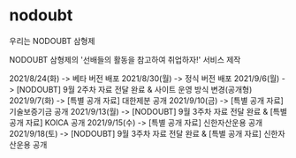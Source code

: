 # nodoubt
우리는 NODOUBT 삼형제

NODOUBT 삼형제의 '선배들의 활동을 참고하여 취업하자!' 서비스 제작

2021/8/24(화) -> 베타 버전 배포
2021/8/30(월) -> 정식 버전 배포
2021/9/6(월) -> [NODOUBT] 9월 2주차 자료 전달 완료 & 사이트 운영 방식 변경(공개형)
2021/9/7(화) -> [특별 공개 자료] 대한제분 공개
2021/9/10(금) -> [특별 공개 자료] 기술보증기금 공개
2021/9/13(월) -> [NODOUBT] 9월 3주차 자료 전달 완료 & [특별 공개 자료] KOICA 공개
2021/9/15(수) -> [특별 공개 자료] 신한자산운용 공개
2021/9/18(토) -> [NODOUBT] 9월 3주차 자료 전달 완료 & [특별 공개 자료] 신한자산운용 공개